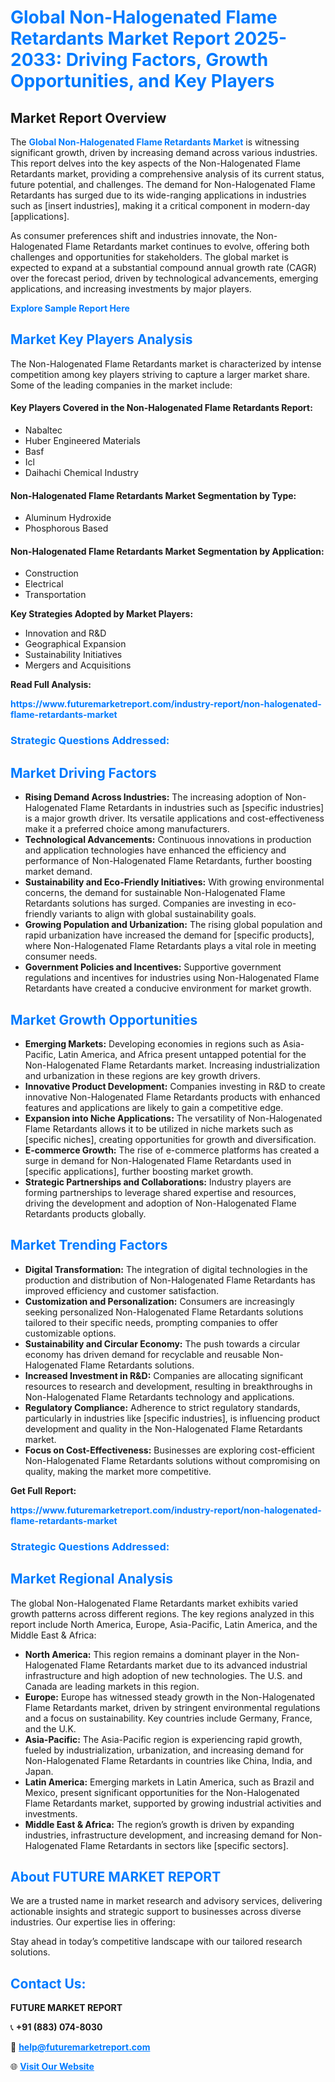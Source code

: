 <h1 style="color: #007BFF;">Global Non-Halogenated Flame Retardants Market Report 2025-2033: Driving Factors, Growth Opportunities, and Key Players</h1>

<section id="overview">
<h2>Market Report Overview</h2>
<p>The <a href="https://www.futuremarketreport.com/industry-report/non-halogenated-flame-retardants-market" style="color: #007BFF; text-decoration: none;"><strong>Global Non-Halogenated Flame Retardants Market</strong></a> is witnessing significant growth, driven by increasing demand across various industries. This report delves into the key aspects of the Non-Halogenated Flame Retardants market, providing a comprehensive analysis of its current status, future potential, and challenges. The demand for Non-Halogenated Flame Retardants has surged due to its wide-ranging applications in industries such as [insert industries], making it a critical component in modern-day [applications].</p>
<p>As consumer preferences shift and industries innovate, the Non-Halogenated Flame Retardants market continues to evolve, offering both challenges and opportunities for stakeholders. The global market is expected to expand at a substantial compound annual growth rate (CAGR) over the forecast period, driven by technological advancements, emerging applications, and increasing investments by major players.</p>
</section>

<section id="overview">
<p><a href="https://www.futuremarketreport.com/request-sample/reportId=31501" style="color: #007BFF; text-decoration: none;"><strong>Explore Sample Report Here</strong></a></p>
</section>

<section id="key-players">
<h2 style="color: #007BFF;">Market Key Players Analysis</h2>
<p>The Non-Halogenated Flame Retardants market is characterized by intense competition among key players striving to capture a larger market share. Some of the leading companies in the market include:</p>
<h4>Key Players Covered in the Non-Halogenated Flame Retardants Report:</h4>
<ul><li>Nabaltec</li><li>Huber Engineered Materials</li><li>Basf</li><li>Icl</li><li>Daihachi Chemical Industry</li></ul>
<h4>Non-Halogenated Flame Retardants Market Segmentation by Type:</h4>
<ul><li>Aluminum Hydroxide</li><li>Phosphorous Based</li></ul>

<h4>Non-Halogenated Flame Retardants Market Segmentation by Application:</h4>
<ul><li>Construction</li><li>Electrical</li><li>Transportation</li></ul>
<p><strong>Key Strategies Adopted by Market Players:</strong></p>
<ul>
<li>Innovation and R&D</li>
<li>Geographical Expansion</li>
<li>Sustainability Initiatives</li>
<li>Mergers and Acquisitions</li>
</ul>
</section>

<section>
<p><strong>Read Full Analysis: </strong></p><a href="https://www.futuremarketreport.com/industry-report/non-halogenated-flame-retardants-market" style="color: #007BFF; text-decoration: none;"><strong>https://www.futuremarketreport.com/industry-report/non-halogenated-flame-retardants-market</strong></a>
<h3 style="color: #007BFF;">Strategic Questions Addressed:</h3>
</section>

<section id="driving-factors">
<h2 style="color: #007BFF;">Market Driving Factors</h2>
<ul>
<li><strong>Rising Demand Across Industries:</strong> The increasing adoption of Non-Halogenated Flame Retardants in industries such as [specific industries] is a major growth driver. Its versatile applications and cost-effectiveness make it a preferred choice among manufacturers.</li>
<li><strong>Technological Advancements:</strong> Continuous innovations in production and application technologies have enhanced the efficiency and performance of Non-Halogenated Flame Retardants, further boosting market demand.</li>
<li><strong>Sustainability and Eco-Friendly Initiatives:</strong> With growing environmental concerns, the demand for sustainable Non-Halogenated Flame Retardants solutions has surged. Companies are investing in eco-friendly variants to align with global sustainability goals.</li>
<li><strong>Growing Population and Urbanization:</strong> The rising global population and rapid urbanization have increased the demand for [specific products], where Non-Halogenated Flame Retardants plays a vital role in meeting consumer needs.</li>
<li><strong>Government Policies and Incentives:</strong> Supportive government regulations and incentives for industries using Non-Halogenated Flame Retardants have created a conducive environment for market growth.</li>
</ul>
</section>

<section id="growth-opportunities">
<h2 style="color: #007BFF;">Market Growth Opportunities</h2>
<ul>
<li><strong>Emerging Markets:</strong> Developing economies in regions such as Asia-Pacific, Latin America, and Africa present untapped potential for the Non-Halogenated Flame Retardants market. Increasing industrialization and urbanization in these regions are key growth drivers.</li>
<li><strong>Innovative Product Development:</strong> Companies investing in R&D to create innovative Non-Halogenated Flame Retardants products with enhanced features and applications are likely to gain a competitive edge.</li>
<li><strong>Expansion into Niche Applications:</strong> The versatility of Non-Halogenated Flame Retardants allows it to be utilized in niche markets such as [specific niches], creating opportunities for growth and diversification.</li>
<li><strong>E-commerce Growth:</strong> The rise of e-commerce platforms has created a surge in demand for Non-Halogenated Flame Retardants used in [specific applications], further boosting market growth.</li>
<li><strong>Strategic Partnerships and Collaborations:</strong> Industry players are forming partnerships to leverage shared expertise and resources, driving the development and adoption of Non-Halogenated Flame Retardants products globally.</li>
</ul>
</section>

<section id="trending-factors">
<h2 style="color: #007BFF;">Market Trending Factors</h2>
<ul>
<li><strong>Digital Transformation:</strong> The integration of digital technologies in the production and distribution of Non-Halogenated Flame Retardants has improved efficiency and customer satisfaction.</li>
<li><strong>Customization and Personalization:</strong> Consumers are increasingly seeking personalized Non-Halogenated Flame Retardants solutions tailored to their specific needs, prompting companies to offer customizable options.</li>
<li><strong>Sustainability and Circular Economy:</strong> The push towards a circular economy has driven demand for recyclable and reusable Non-Halogenated Flame Retardants solutions.</li>
<li><strong>Increased Investment in R&D:</strong> Companies are allocating significant resources to research and development, resulting in breakthroughs in Non-Halogenated Flame Retardants technology and applications.</li>
<li><strong>Regulatory Compliance:</strong> Adherence to strict regulatory standards, particularly in industries like [specific industries], is influencing product development and quality in the Non-Halogenated Flame Retardants market.</li>
<li><strong>Focus on Cost-Effectiveness:</strong> Businesses are exploring cost-efficient Non-Halogenated Flame Retardants solutions without compromising on quality, making the market more competitive.</li>
</ul>
</section>

<section>
<p><strong>Get Full Report: </strong></p><a href="https://www.futuremarketreport.com/industry-report/non-halogenated-flame-retardants-market" style="color: #007BFF; text-decoration: none;"><strong>https://www.futuremarketreport.com/industry-report/non-halogenated-flame-retardants-market</strong></a>
<h3 style="color: #007BFF;">Strategic Questions Addressed:</h3>
</section>


<section id="regional-analysis">
<h2 style="color: #007BFF;">Market Regional Analysis</h2>
<p>The global Non-Halogenated Flame Retardants market exhibits varied growth patterns across different regions. The key regions analyzed in this report include North America, Europe, Asia-Pacific, Latin America, and the Middle East & Africa:</p>
<ul>
<li><strong>North America:</strong> This region remains a dominant player in the Non-Halogenated Flame Retardants market due to its advanced industrial infrastructure and high adoption of new technologies. The U.S. and Canada are leading markets in this region.</li>
<li><strong>Europe:</strong> Europe has witnessed steady growth in the Non-Halogenated Flame Retardants market, driven by stringent environmental regulations and a focus on sustainability. Key countries include Germany, France, and the U.K.</li>
<li><strong>Asia-Pacific:</strong> The Asia-Pacific region is experiencing rapid growth, fueled by industrialization, urbanization, and increasing demand for Non-Halogenated Flame Retardants in countries like China, India, and Japan.</li>
<li><strong>Latin America:</strong> Emerging markets in Latin America, such as Brazil and Mexico, present significant opportunities for the Non-Halogenated Flame Retardants market, supported by growing industrial activities and investments.</li>
<li><strong>Middle East & Africa:</strong> The region’s growth is driven by expanding industries, infrastructure development, and increasing demand for Non-Halogenated Flame Retardants in sectors like [specific sectors].</li>
</ul>
</section>

<footer>
<h2 style="color: #007BFF;">About FUTURE MARKET REPORT</h2>
<p>We are a trusted name in market research and advisory services, delivering actionable insights and strategic support to businesses across diverse industries. Our expertise lies in offering:</p>

<p>Stay ahead in today’s competitive landscape with our tailored research solutions.</p>

<h2 style="color: #007BFF;">Contact Us:</h2>
<p><strong>FUTURE MARKET REPORT</strong></p>
<p>📞 <strong>+91 (883) 074-8030</strong></p>
<p>📧 <strong><a href="mailto:help@futuremarketreport.com" style="color: #007BFF;">help@futuremarketreport.com</a></strong></p>
<p>🌐 <strong><a href="https://www.futuremarketreport.com/" style="color: #007BFF;">Visit Our Website</a></strong></p>
</footer>